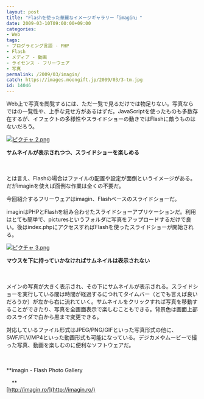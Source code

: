 ```yaml
---
layout: post
title: "Flashを使った華麗なイメージギャラリー「imagin」"
date: 2009-03-10T09:00:00+09:00
categories:
- Web
tags: 
- プログラミング言語 - PHP
- Flash
- メディア - 動画
- ライセンス - フリーウェア
- 写真
permalink: /2009/03/imagin/
catch: https://images.moongift.jp/2009/03/3-tm.jpg
id: 14046
---
```

Web上で写真を閲覧するには、ただ一覧で見るだけでは物足りない。写真ならではの一覧性や、上手な見せ方があるはずだ。JavaScriptを使ったものも多数存在するが、イフェクトの多様性やスライドショーの動きではFlashに敵うものはないだろう。

  

[![ピクチャ 2.png](https://images.moongift.jp/2009/03/2-tm.jpg)](https://images.moongift.jp/2009/03/2.png)  
  
**サムネイルが表示されつつ、スライドショーを楽しめる**

  

　

  

とは言え、Flashの場合はファイルの配置や設定が面倒というイメージがある。だがimaginを使えば面倒な作業は全くの不要だ。

  

今回紹介するフリーウェアはimagin、Flashベースのスライドショーだ。

  
<!--more-->

imaginはPHPとFlashを組み合わせたスライドショーアプリケーションだ。利用はとても簡単で、picturesというフォルダに写真をアップロードするだけで良い。後はindex.phpにアクセスすればFlashを使ったスライドショーが開始される。

  

[![ピクチャ 3.png](https://images.moongift.jp/2009/03/3-tm.jpg)](https://images.moongift.jp/2009/03/3.png)  
  
**マウスを下に持っていかなければサムネイルは表示されない**

  

　

  

メインの写真が大きく表示され、その下にサムネイルが表示される。スライドショーを実行している間は時間が経過するにつれてタイムバー（とでも言えば良いだろうか）が左から右に流れていく。サムネイルをクリックすれば写真を移動することができたり、写真を全画面表示で楽しむこともできる。背景色は画面上部のスライダで白から黒まで変更できる。

  

対応しているファイル形式はJPEG/PNG/GIFといった写真形式の他に、SWF/FLV/MP4といった動画形式も可能になっている。デジカメやムービーで撮った写真、動画を楽しむのに便利なソフトウェアだ。

  

　

  

**imagin - Flash Photo Gallery  
  
　**  
  [http://imagin.ro/](http://imagin.ro/)

  
